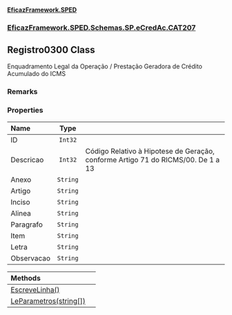 #### [EficazFramework.SPED](EficazFrameworkSPED.md 'EficazFramework SPED')
### [EficazFramework.SPED.Schemas.SP.eCredAc.CAT207](EficazFramework.SPED.Schemas.SP.eCredAc.CAT207.md 'EficazFramework.SPED.Schemas.SP.eCredAc.CAT207')

## Registro0300 Class

Enquadramento Legal da Operação / Prestação Geradora de Crédito Acumulado do ICMS

### Remarks
### Properties

| Name | Type | |
| :--- | :---: | :--- |
| ID | `Int32` |  |
| Descricao | `Int32` | Código Relativo à Hipotese de Geração, conforme Artigo 71 do RICMS/00. De 1 a 13 |
| Anexo | `String` |  |
| Artigo | `String` |  |
| Inciso | `String` |  |
| Alinea | `String` |  |
| Paragrafo | `String` |  |
| Item | `String` |  |
| Letra | `String` |  |
| Observacao | `String` |  |

| Methods | |
| :--- | :--- |
| [EscreveLinha()](EficazFramework.SPED.Schemas.SP.eCredAc.CAT207/Registro0300/EscreveLinha().md 'EficazFramework.SPED.Schemas.SP.eCredAc.CAT207.Registro0300.EscreveLinha()') | |
| [LeParametros(string[])](EficazFramework.SPED.Schemas.SP.eCredAc.CAT207/Registro0300/LeParametros(string[]).md 'EficazFramework.SPED.Schemas.SP.eCredAc.CAT207.Registro0300.LeParametros(string[])') | |
